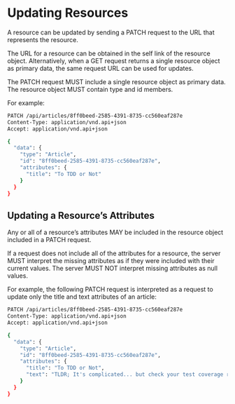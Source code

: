 # Updating Resources

A resource can be updated by sending a PATCH request to the URL that represents the resource.

The URL for a resource can be obtained in the self link of the resource object. Alternatively, when a GET request returns a single resource object as primary data, the same request URL can be used for updates.

The PATCH request MUST include a single resource object as primary data. The resource object MUST contain type and id members.

For example:

```bash
PATCH /api/articles/8ff0beed-2585-4391-8735-cc560eaf287e
Content-Type: application/vnd.api+json
Accept: application/vnd.api+json

{
  "data": {
    "type": "Article",
    "id": "8ff0beed-2585-4391-8735-cc560eaf287e",
    "attributes": {
      "title": "To TDD or Not"
    }
  }
}
```

## Updating a Resource’s Attributes

Any or all of a resource’s attributes MAY be included in the resource object included in a PATCH request.

If a request does not include all of the attributes for a resource, the server MUST interpret the missing attributes as if they were included with their current values. The server MUST NOT interpret missing attributes as null values.

For example, the following PATCH request is interpreted as a request to update only the title and text attributes of an article:

```bash
PATCH /api/articles/8ff0beed-2585-4391-8735-cc560eaf287e
Content-Type: application/vnd.api+json
Accept: application/vnd.api+json

{
  "data": {
    "type": "Article",
    "id": "8ff0beed-2585-4391-8735-cc560eaf287e",
    "attributes": {
      "title": "To TDD or Not",
      "text": "TLDR; It's complicated... but check your test coverage regardless."
    }
  }
}
```

